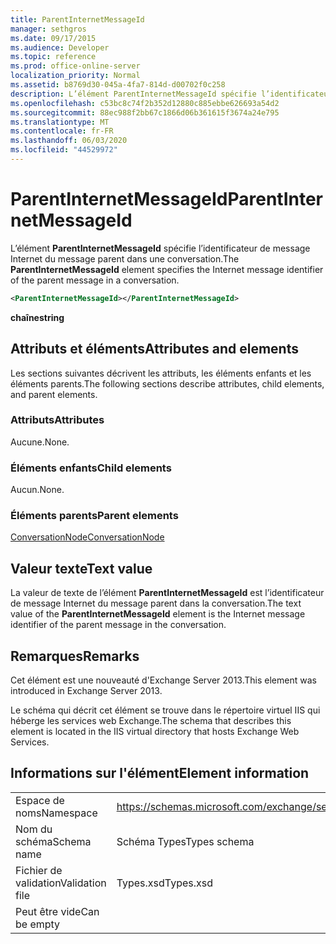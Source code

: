 ```yaml
---
title: ParentInternetMessageId
manager: sethgros
ms.date: 09/17/2015
ms.audience: Developer
ms.topic: reference
ms.prod: office-online-server
localization_priority: Normal
ms.assetid: b8769d30-045a-4fa7-814d-d00702f0c258
description: L’élément ParentInternetMessageId spécifie l’identificateur de message Internet du message parent dans une conversation.
ms.openlocfilehash: c53bc8c74f2b352d12880c885ebbe626693a54d2
ms.sourcegitcommit: 88ec988f2bb67c1866d06b361615f3674a24e795
ms.translationtype: MT
ms.contentlocale: fr-FR
ms.lasthandoff: 06/03/2020
ms.locfileid: "44529972"
---
```

# <a name="parentinternetmessageid"></a><span data-ttu-id="17639-103">ParentInternetMessageId</span><span class="sxs-lookup"><span data-stu-id="17639-103">ParentInternetMessageId</span></span>

<span data-ttu-id="17639-104">L’élément **ParentInternetMessageId** spécifie l’identificateur de message Internet du message parent dans une conversation.</span><span class="sxs-lookup"><span data-stu-id="17639-104">The **ParentInternetMessageId** element specifies the Internet message identifier of the parent message in a conversation.</span></span> 
  
```XML
<ParentInternetMessageId></ParentInternetMessageId>
```

<span data-ttu-id="17639-105">**chaîne**</span><span class="sxs-lookup"><span data-stu-id="17639-105">**string**</span></span>

## <a name="attributes-and-elements"></a><span data-ttu-id="17639-106">Attributs et éléments</span><span class="sxs-lookup"><span data-stu-id="17639-106">Attributes and elements</span></span>

<span data-ttu-id="17639-107">Les sections suivantes décrivent les attributs, les éléments enfants et les éléments parents.</span><span class="sxs-lookup"><span data-stu-id="17639-107">The following sections describe attributes, child elements, and parent elements.</span></span>
  
### <a name="attributes"></a><span data-ttu-id="17639-108">Attributs</span><span class="sxs-lookup"><span data-stu-id="17639-108">Attributes</span></span>

<span data-ttu-id="17639-109">Aucune.</span><span class="sxs-lookup"><span data-stu-id="17639-109">None.</span></span>
  
### <a name="child-elements"></a><span data-ttu-id="17639-110">Éléments enfants</span><span class="sxs-lookup"><span data-stu-id="17639-110">Child elements</span></span>

<span data-ttu-id="17639-111">Aucun.</span><span class="sxs-lookup"><span data-stu-id="17639-111">None.</span></span>
  
### <a name="parent-elements"></a><span data-ttu-id="17639-112">Éléments parents</span><span class="sxs-lookup"><span data-stu-id="17639-112">Parent elements</span></span>

[<span data-ttu-id="17639-113">ConversationNode</span><span class="sxs-lookup"><span data-stu-id="17639-113">ConversationNode</span></span>](conversationnode.md)
  
## <a name="text-value"></a><span data-ttu-id="17639-114">Valeur texte</span><span class="sxs-lookup"><span data-stu-id="17639-114">Text value</span></span>

<span data-ttu-id="17639-115">La valeur de texte de l’élément **ParentInternetMessageId** est l’identificateur de message Internet du message parent dans la conversation.</span><span class="sxs-lookup"><span data-stu-id="17639-115">The text value of the **ParentInternetMessageId** element is the Internet message identifier of the parent message in the conversation.</span></span> 
  
## <a name="remarks"></a><span data-ttu-id="17639-116">Remarques</span><span class="sxs-lookup"><span data-stu-id="17639-116">Remarks</span></span>

<span data-ttu-id="17639-117">Cet élément est une nouveauté d'Exchange Server 2013.</span><span class="sxs-lookup"><span data-stu-id="17639-117">This element was introduced in Exchange Server 2013.</span></span>
  
<span data-ttu-id="17639-118">Le schéma qui décrit cet élément se trouve dans le répertoire virtuel IIS qui héberge les services web Exchange.</span><span class="sxs-lookup"><span data-stu-id="17639-118">The schema that describes this element is located in the IIS virtual directory that hosts Exchange Web Services.</span></span>
  
## <a name="element-information"></a><span data-ttu-id="17639-119">Informations sur l'élément</span><span class="sxs-lookup"><span data-stu-id="17639-119">Element information</span></span>

|||
|:-----|:-----|
|<span data-ttu-id="17639-120">Espace de noms</span><span class="sxs-lookup"><span data-stu-id="17639-120">Namespace</span></span>  <br/> |https://schemas.microsoft.com/exchange/services/2006/types  <br/> |
|<span data-ttu-id="17639-121">Nom du schéma</span><span class="sxs-lookup"><span data-stu-id="17639-121">Schema name</span></span>  <br/> |<span data-ttu-id="17639-122">Schéma Types</span><span class="sxs-lookup"><span data-stu-id="17639-122">Types schema</span></span>  <br/> |
|<span data-ttu-id="17639-123">Fichier de validation</span><span class="sxs-lookup"><span data-stu-id="17639-123">Validation file</span></span>  <br/> |<span data-ttu-id="17639-124">Types.xsd</span><span class="sxs-lookup"><span data-stu-id="17639-124">Types.xsd</span></span>  <br/> |
|<span data-ttu-id="17639-125">Peut être vide</span><span class="sxs-lookup"><span data-stu-id="17639-125">Can be empty</span></span>  <br/> ||
   


